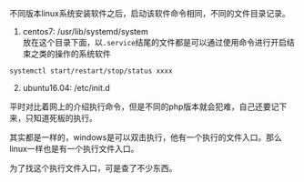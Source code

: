 不同版本linux系统安装软件之后，启动该软件命令相同，不同的文件目录记录。

1. centos7: /usr/lib/systemd/system     
放在这个目录下面，以`.service`结尾的文件都是可以通过使用命令进行开启结束之类的操作的系统软件
```
systemctl start/restart/stop/status xxxx
```

2. ubuntu16.04: /etc/init.d


平时对比着网上的介绍执行命令，但是不同的php版本就会犯难，自己还要记下来，只知道死板的执行。

其实都是一样的，windows是可以双击执行，他有一个执行的文件入口。那么linux一样也是有一个执行文件入口。

为了找这个执行文件入口，可是查了不少东西。
